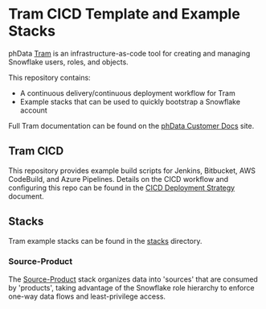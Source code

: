 # Tram CICD Template and Example Stacks

phData [Tram](https://www.phdata.io/tram/) is an infrastructure-as-code tool for creating and managing Snowflake users, roles, and objects.

This repository contains:

* A continuous delivery/continuous deployment workflow for Tram
* Example stacks that can be used to quickly bootstrap a Snowflake account

Full Tram documentation can be found on the [phData Customer Docs](https://docs.customer.phdata.io/docs/tram/) site.

## Tram CICD

This repository provides example build scripts for Jenkins, Bitbucket, AWS CodeBuild, and Azure Pipelines. Details on the CICD workflow and configuring this repo can be found in the  [CICD Deployment Strategy](./cicd_deployment_strategy.md) document.

## Stacks

Tram example stacks can be found in the [stacks](./stacks) directory.

### Source-Product

The [Source-Product](./stacks/source-product) stack organizes data into 'sources' that are consumed by 'products', taking advantage of the Snowflake role hierarchy to enforce one-way data flows and least-privilege access.
